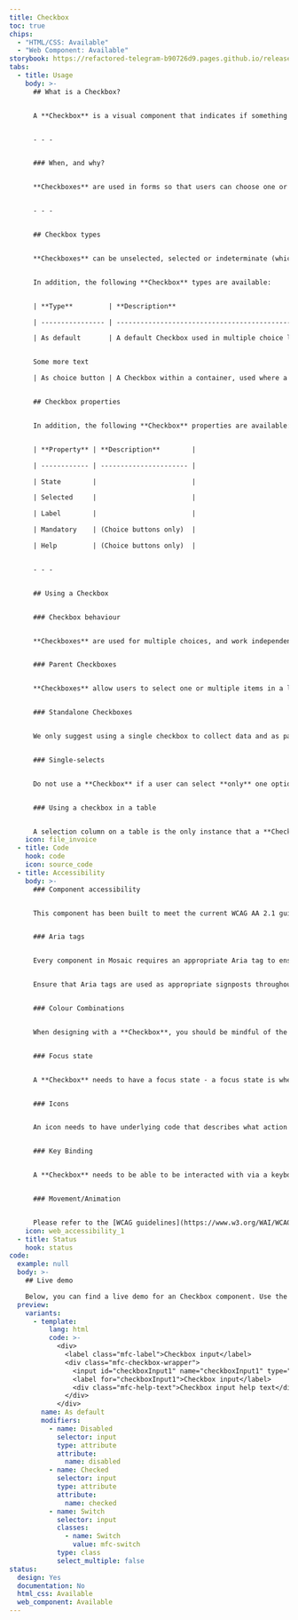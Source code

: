 ```yaml
---
title: Checkbox
toc: true
chips:
  - "HTML/CSS: Available"
  - "Web Component: Available"
storybook: https://refactored-telegram-b90726d9.pages.github.io/release/?path=/docs/forms-input-checkbox--default-story
tabs:
  - title: Usage
    body: >-
      ## What is a Checkbox?


      A **Checkbox** is a visual component that indicates if something is selected or not.


      - - -


      ### When, and why?


      **Checkboxes** are used in forms so that users can choose one or more options.


      - - -


      ## Checkbox types


      **Checkboxes** can be unselected, selected or indeterminate (which is when a checkbox is neither selected or unselected and therefore cannot be determined). Active, Disabled, Read-only and Focused states also apply to all of the above.


      In addition, the following **Checkbox** types are available:


      | **Type**         | **Description**                                                                                                                                                            |

      | ---------------- | -------------------------------------------------------------------------------------------------------------------------------------------------------------------------- |

      | As default       | A default Checkbox used in multiple choice lists and parent-child multiple choice lists


      Some more text                                                       |

      | As choice button | A Checkbox within a container, used where a label isn’t enough information and more text is required - instead, it has both a title and subtitle accompanying the checkbox |


      ## Checkbox properties


      In addition, the following **Checkbox** properties are available:


      | **Property** | **Description**        |

      | ------------ | ---------------------- |

      | State        |                        |

      | Selected     |                        |

      | Label        |                        |

      | Mandatory    | (Choice buttons only)  |

      | Help         | (Choice buttons only)  |


      - - -


      ## Using a Checkbox


      ### Checkbox behaviour


      **Checkboxes** are used for multiple choices, and work independently from other **Checkboxes** in the same list - therefore, checking an additional box does not affect any other selections.


      ### Parent Checkboxes


      **Checkboxes** allow users to select one or multiple items in a list. Applying a 'parent' **Checkbox** allows the user to easily select all or unselect all items. The undetermined state will appear if the user selects all via the parent and then deselect 1 or more of the children. 


      ### Standalone Checkboxes


      We only suggest using a single checkbox to collect data and as part of another question/item, rather than as a standalone question/item. For example a checkbox used on a log in page with 'Keep me logged in' only works in relation to the input fields above and the preference is saved upon successfully logging in.


      ### Single-selects


      Do not use a **Checkbox** if a user can select **only** one option from a list. In this case, [Radio buttons](/forms/radio-buttons) or a [Toggle switch](/component/toggle) depending on the 'save' should be used instead. **Checkboxes** allow the user to select multiple items in a set, whereas **Radio Buttons** allow the user to select only one option.


      ### Using a checkbox in a table


      A selection column on a table is the only instance that a **Checkbox** without a label is valid, as the column header becomes the overarching label. Applying a selection column to a table allows the user to easily scan read and see which rows are selected and are more visually prominent than unselected items. They also make it easier to compare available items.  The selector column must always be on the left.
    icon: file_invoice
  - title: Code
    hook: code
    icon: source_code
  - title: Accessibility
    body: >-
      ### Component accessibility


      This component has been built to meet the current WCAG AA 2.1 guidelines. We also test these components against the guidelines before release.


      ### Aria tags


      Every component in Mosaic requires an appropriate Aria tag to ensure that screen readers can effectively parse the page. Aria tags are provided as part of Mosaic. Please do not override these without good reason.


      Ensure that Aria tags are used as appropriate signposts throughout the product.


      ### Colour Combinations


      When designing with a **Checkbox**, you should be mindful of the colour combinations you are using. The components have been designed with this in mind, but if you are using colours that are not part of the default component, please ensure that there is a clear colour contrast within the parts of the component and between the **Checkbox** and the background it is on. To check the contrast, please use [WebAIM's contrast checker](https://webaim.org/resources/contrastchecker/).


      ### Focus state


      A **Checkbox** needs to have a focus state - a focus state is when you tab into an element to interact with it. Ensure that users can use their keyboard to focus on the **Checkbox**.


      ### Icons


      An icon needs to have underlying code that describes what action the icon takes. the labels should be specific - for example, a 'bin' icon for delete should be labelled 'delete' not 'bin'.


      ### Key Binding


      A **Checkbox** needs to be able to be interacted with via a keyboard. Where possible we will provide key-binds within our Mosaic component or there will be default HTML ones. If this isn't the case then please implement logical key-binds for all intractable components.


      ### Movement/Animation


      Please refer to the [WCAG guidelines](https://www.w3.org/WAI/WCAG21/quickref/?showtechniques=129%2C131%2C133%2C136%2C141%2C145%2C147%2C1412%2C211%2C212%2C231%2C241%2C245%2C251%2C254%2C312%2C322%2C332%2C411%2C412%2C413#three-flashes-or-below-threshold) for the time-based considerations for animations.
    icon: web_accessibility_1
  - title: Status
    hook: status
code:
  example: null
  body: >-
    ## Live demo

    Below, you can find a live demo for an Checkbox component. Use the drop-down menus and radio buttons to view the different Checkbox Types and Variants.
  preview:
    variants:
      - template:
          lang: html
          code: >-
            <div>
              <label class="mfc-label">Checkbox input</label>
              <div class="mfc-checkbox-wrapper">
                <input id="checkboxInput1" name="checkboxInput1" type="checkbox">
                <label for="checkboxInput1">Checkbox input</label>
                <div class="mfc-help-text">Checkbox input help text</div>
              </div>
            </div>
        name: As default
        modifiers:
          - name: Disabled
            selector: input
            type: attribute
            attribute:
              name: disabled
          - name: Checked
            selector: input
            type: attribute
            attribute:
              name: checked
          - name: Switch
            selector: input
            classes:
              - name: Switch
                value: mfc-switch
            type: class
            select_multiple: false
status:
  design: Yes
  documentation: No
  html_css: Available
  web_component: Available
---
```

